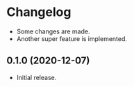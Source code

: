 # Changelog

- Some changes are made.
- Another super feature is implemented.

## 0.1.0 (2020-12-07)

- Initial release.
